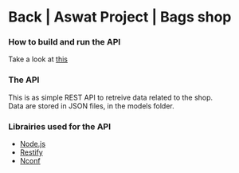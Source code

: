 # Back | Aswat Project | Bags shop
### How to build and run the API
Take a look at [this](../README.md)

### The API
This is as simple REST API to retreive data related to the shop.<br/>
Data are stored in JSON files, in the models folder.

### Librairies used for the API
* [Node.js](httpshttps://nodejs.org/)
* [Restify](https://www.npmjs.com/package/restify)
* [Nconf](https://github.com/indexzero/nconf)